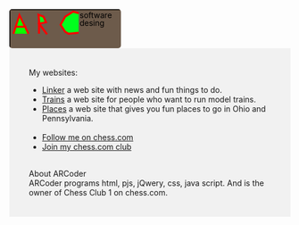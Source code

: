 <div class="header">
  <svg style="width:200;height:70;cursor:pointer;border-radius:5px">
    <rect width="300" height="100" style="fill: #6d5b4b;stroke-width:3;stroke:rgb(0,0,0)"></rect>
    <path d="M 40 49 22 12 10 49" stroke="rgb(255, 0,0)" fill="rgb(9, 255, 0)" stroke-width="4" transform="scale(0.9,0.9) translate(-2,0)"></path>
    <path d="M 36 35  13 35" stroke="rgb(255, 0,0)" fill="rgb(255, 130, 255)" stroke-width="4" transform="scale(0.9,0.9) translate(-2,0)"></path>
    <path d="M 61 12  61 49" stroke="rgb(255, 0,0)" fill="rgb(21, 255, 0)" stroke-width="4" transform="scale(0.9,0.9) translate(-2,0)"></path>
    <path d="M 60 27  77 50 61 29 75  26 70 15 60 11 62 31" stroke="rgb(255, 0,0)" fill="rgb(0, 255, 30)" stroke-width="4" transform="scale(0.9,0.9) translate(-2,0)"></path>
    <path d="M 140 47 120 49 113 45 104 31 113 15 129 5 140 8" stroke="rgb(255, 0,0)" fill="rgb(0, 255, 30)" stroke-width="4" transform="scale(0.9,0.9) translate(-2,0)"></path>
    <text x="126" y="16">software</text>
    <text x="126" y="30">desing</text></svg>
</div>
<div>
<div class="text">
  <div style="padding: 35px;     background-color: #f1f1f1;"><div id="my-websites"><div class="fh2">My websites:</div><ul>
      <li><a target="_blank" class="hov" href="https://arc-conte.github.io/linker/">Linker</a> a web site with news and fun things to do.
        <li><a target="_blank" class="hov" href="https://arc-conte.github.io/trains/">Trains</a> a web site for people who want to run model trains.
      </li>
      </li><li><a target="_blank" class="hov" href="https://arc-conte.github.io/places/">Places</a> a web site that gives you fun places to go in Ohio and Pennsylvania.
        </li>       <br> 
      <li><a target="_blank" class="hov" href="https://www.chess.com/member/arcaboose">Follow me on chess.com</a></li>
        <li><a target="_blank" class="hov" href="https://www.chess.com/club/chess-club-1-4/join">Join my chess.com club</a></li></ul>
    <p>
      </p>
    <br>          
    <div class="fh2" id="about-arcoder">About ARCoder</div>
ARCoder programs html, pjs, jQwery, css, java script. And is the owner of Chess Club 1 on chess.com.
